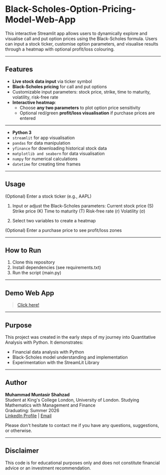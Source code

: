 # Black-Scholes-Option-Pricing-Model-Web-App
This interactive Streamlit app allows users to dynamically explore and visualise call and put option prices using the Black-Scholes formula. Users can input a stock ticker, customise option parameters, and visualise results through a heatmap with optional profit/loss colouring.

---

## Features

- **Live stock data input** via ticker symbol
- **Black-Scholes pricing** for call and put options
- Customizable input parameters: stock price, strike, time to maturity, volatility, risk-free rate
- **Interactive heatmap**:
  - Choose **any two parameters** to plot option price sensitivity
  - Optional red/green **profit/loss visualisation** if purchase prices are entered

---

- **Python 3**
- `streamlit` for app visualisation
- `pandas` for data manipulation
- `yfinance` for downloading historical stock data
- `matplotlib and seaborn` for data visualisation
- `numpy` for numerical calculations
- `datetime` for creating time frames

---

## Usage

(Optional) Enter a stock ticker (e.g., AAPL)

1. Input or adjust the Black-Scholes parameters:
     Current stock price (S)
     Strike price (K)
     Time to maturity (T)
     Risk-free rate (r)
     Volatility (σ)

2. Select two variables to create a heatmap

(Optional) Enter a purchase price to see profit/loss zones

---

## How to Run

1. Clone this repository
2. Install dependencies (see requirements.txt)
3. Run the script (main.py)

---

## Demo Web App

> [Click here!](https://bscholes-heatmap-minty.streamlit.app/)

---

## Purpose

This project was created in the early steps of my journey into Quantitative Analysis with Python. It demonstrates:

- Financial data analysis with Python
- Black-Scholes model understanding and implementation
- Experimentation with the StreamLit Library

---

## Author

**Muhammad Muntasir Shahzad**  
Student at King's College London, University of London. Studying Mathematics with Management and Finance   
Graduating: Summer 2026  
[LinkedIn Profile](www.linkedin.com/in/muntasir-shahzad) | [Email](muntasir.s.2004@gmail.com)

Please don't hesitate to contact me if you have any questions, suggestions, or otherwise.

---

## Disclaimer

This code is for educational purposes only and does not constitute financial advice or an investment recommendation.
